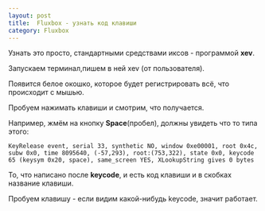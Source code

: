 ```yaml
---
layout: post
title:  Fluxbox - узнать код клавиши
category: Fluxbox
---
```


Узнать это просто, стандартными средствами иксов - программой **xev**.

Запускаем терминал,пишем в ней xev (от пользователя).

Появится белое окошко, которое будет регистрировать всё, что происходит с мышью.

Пробуем нажимать клавиши и смотрим, что получается.

Например, жмём на кнопку **Space**(пробел), должны увидеть что то типа этого:
```
KeyRelease event, serial 33, synthetic NO, window 0xe00001, root 0x4c, subw 0x0, time 8095640, (-57,293), root:(753,322), state 0x0, keycode 65 (keysym 0x20, space), same_screen YES, XLookupString gives 0 bytes
```
То, что написано после **keycode**, и есть код клавиши и в скобках название клавиши.

Пробуем клавишу - если видим какой-нибудь keycode, значит работает.


